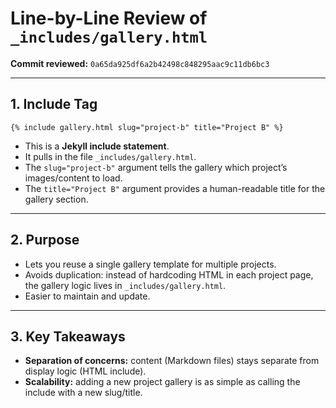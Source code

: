 # Line-by-Line Review of `_includes/gallery.html`

**Commit reviewed:** `0a65da925df6a2b42498c848295aac9c11db6bc3`  

---

## 1. Include Tag

```liquid
{% include gallery.html slug="project-b" title="Project B" %}
```

- This is a **Jekyll include statement**.  
- It pulls in the file `_includes/gallery.html`.  
- The `slug="project-b"` argument tells the gallery which project’s images/content to load.  
- The `title="Project B"` argument provides a human-readable title for the gallery section.

---

## 2. Purpose

- Lets you reuse a single gallery template for multiple projects.  
- Avoids duplication: instead of hardcoding HTML in each project page, the gallery logic lives in `_includes/gallery.html`.  
- Easier to maintain and update.

---

## 3. Key Takeaways

- **Separation of concerns:** content (Markdown files) stays separate from display logic (HTML include).  
- **Scalability:** adding a new project gallery is as simple as calling the include with a new slug/title.  
